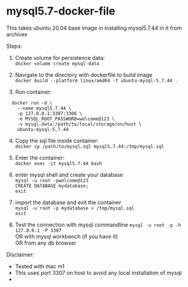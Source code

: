# mysql5.7-docker-file

This takes ubuntu 20.04 base image in installing mysql5.7.44 in it from archives

Steps:
1. Create volume for persistence data:</br>
  ```docker volume create mysql-data```

2. Navigate to the directory with dockerfile to build image</br>
  ```docker build --platform linux/amd64 -t ubuntu-mysql-5.7.44 .```

3. Run container:</br>
```
  docker run -d \
    --name mysql5.7.44 \
    -p 127.0.0.1:3307:3306 \
    -e MYSQL_ROOT_PASSWORD=welcome@123 \
    -v mysql-data:/path/to/local/storage/on/host \
    ubuntu-mysql-5.7.44
```

4. Copy the sql file inside container:</br>
  ```docker cp /path/to/mysql.sql mysql5.7.44:/tmp/mysql.sql```

5. Enter the container:</br>
  ```docker exec -it mysql5.7.44 bash```</br>

6. enter mysql shell and create your database</br>
  ```mysql -u root -pwelcome@123```</br>
  ```CREATE DATABASE mydatabase;```</br>
  ```exit```</br>

7. import the database and exit the container</br>
  ```mysql -u root -p mydatabase < /tmp/mysql.sql```</br>
  ```exit```

8. Test the connection with mysql commandline ```mysql -u root -p -h 127.0.0.1 -P 3307```</br>
  OR with mysql workbench (if you have it)</br>
  OR from any db browser

Disclaimer:
- Tested with mac m1
- This uses port 3307 on host to avoid any local installation of mysql
- 
